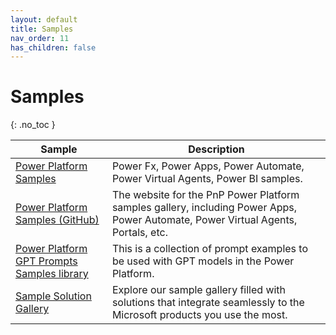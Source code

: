 ```yaml
---
layout: default
title: Samples
nav_order: 11
has_children: false
---
```


# Samples
{: .no_toc }



| Sample | Description |
| --- | --- | 
| [Power Platform Samples](https://pnp.github.io/powerplatform-samples/) |  Power Fx, Power Apps, Power Automate, Power Virtual Agents, Power BI samples. |
| [Power Platform Samples (GitHub)](https://github.com/pnp/powerplatform-samples) | The website for the PnP Power Platform samples gallery, including Power Apps, Power Automate, Power Virtual Agents, Portals, etc. |
| [Power Platform GPT Prompts Samples library](https://github.com/pnp/powerplatform-prompts/tree/main) | This is a collection of prompt examples to be used with GPT models in the Power Platform. |
| [Sample Solution Gallery](https://adoption.microsoft.com/en-us/sample-solution-gallery/) | Explore our sample gallery filled with solutions that integrate seamlessly to the Microsoft products you use the most.|



<br/>